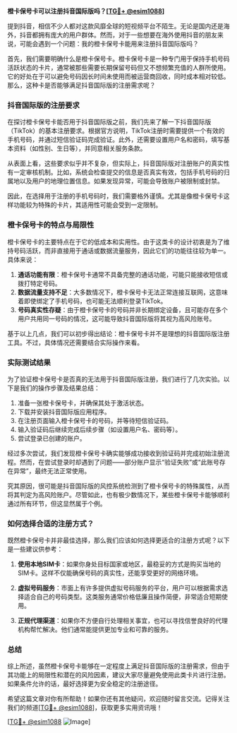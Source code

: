 **橙卡保号卡可以注册抖音国际版吗？[[TG💪+ @esim1088](https://t.me/s/esim1088)]**

提到抖音，相信不少人都对这款风靡全球的短视频平台不陌生。无论是国内还是海外，抖音都拥有庞大的用户群体。然而，对于一些想要在海外使用抖音的朋友来说，可能会遇到一个问题：我的橙卡保号卡能用来注册抖音国际版吗？

首先，我们需要明确什么是橙卡保号卡。橙卡保号卡是一种专门用于保持手机号码活跃状态的卡片，通常被那些需要长期保留号码但又不想频繁充值的人群所使用。它的好处在于可以避免号码因长时间未使用而被运营商回收，同时成本相对较低。那么，这种卡是否能够满足抖音国际版的注册需求呢？

### 抖音国际版的注册要求

在探讨橙卡保号卡能否用于抖音国际版之前，我们先来了解一下抖音国际版（TikTok）的基本注册要求。根据官方说明，TikTok注册时需要提供一个有效的手机号码，并通过短信验证码完成验证。此外，还需要设置用户名和密码，填写基本资料（如性别、生日等），并同意相关服务条款。

从表面上看，这些要求似乎并不复杂，但实际上，抖音国际版对注册账户的真实性有一定审核机制。比如，系统会检查提交的信息是否真实有效，包括手机号码的归属地以及用户的地理位置信息。如果发现异常，可能会导致账户被限制或封禁。

因此，在选择用于注册的手机号码时，我们需要格外谨慎。尤其是像橙卡保号卡这样功能较为特殊的卡片，其适用性可能会受到一定限制。

### 橙卡保号卡的特点与局限性

橙卡保号卡的主要特点在于它的低成本和实用性。由于这类卡的设计初衷是为了维持号码活跃，而非直接用于通话或数据流量服务，因此它们的功能往往较为单一。具体来说：

1. **通话功能有限**：橙卡保号卡通常不具备完整的通话功能，可能只能接收短信或拨打特定号码。
2. **数据流量支持不足**：大多数情况下，橙卡保号卡无法正常连接互联网，这意味着即使绑定了手机号码，也可能无法顺利登录TikTok。
3. **号码真实性存疑**：由于橙卡保号卡的号码并非长期绑定设备，且可能存在多个用户共用同一号码的情况，这可能导致抖音国际版将其视为高风险账号。

基于以上几点，我们可以初步得出结论：橙卡保号卡并不是理想的抖音国际版注册工具。不过，具体情况还需要结合实际操作来看。

### 实际测试结果

为了验证橙卡保号卡是否真的无法用于抖音国际版注册，我们进行了几次实验。以下是我们的操作步骤及结果总结：

1. 准备一张橙卡保号卡，并确保其处于激活状态。
2. 下载并安装抖音国际版应用程序。
3. 在注册页面输入橙卡保号卡的号码，并等待短信验证码。
4. 输入验证码后继续完成后续步骤（如设置用户名、密码等）。
5. 尝试登录已创建的账户。

经过多次尝试，我们发现橙卡保号卡确实能够成功接收到验证码并完成初始注册流程。然而，在尝试登录时却遇到了问题——部分账户显示“验证失败”或“此账号存在异常”，最终无法正常使用。

究其原因，很可能是抖音国际版的风控系统检测到了橙卡保号卡的特殊属性，从而将其判定为高风险账户。尽管如此，也有极少数情况下，某些橙卡保号卡能够顺利通过所有环节，但这显然属于个例。

### 如何选择合适的注册方式？

既然橙卡保号卡并非最佳选择，那么我们应该如何选择更适合的注册方式呢？以下是一些建议供参考：

1. **使用本地SIM卡**：如果你身处目标国家或地区，最稳妥的方式是购买当地的SIM卡。这样不仅能确保号码的真实性，还能享受更好的网络环境。
   
2. **虚拟号码服务**：市面上有许多提供虚拟号码服务的平台，用户可以根据需求选择适合自己的号码类型。这类服务通常价格低廉且操作简便，非常适合短期使用。

3. **正规代理渠道**：如果你不方便自行处理相关事宜，也可以寻找信誉良好的代理机构帮忙解决。他们通常能提供更加专业和可靠的服务。

### 总结

综上所述，虽然橙卡保号卡能够在一定程度上满足抖音国际版的注册需求，但由于其功能上的局限性和潜在的风险因素，建议大家尽量避免使用此类卡片进行注册。如果条件允许的话，最好选择更为安全稳定的注册途径。

希望这篇文章对你有所帮助！如果你还有其他疑问，欢迎随时留言交流。记得关注我们的频道[[TG💪+ @esim1088](https://t.me/s/esim1088)]，获取更多实用资讯哦！

[[TG💪+ @esim1088](https://t.me/s/esim1088) ![Image](https://i.postimg.cc/4NQfJmqS/Snipaste-2025-05-13-00-14-12.png)]